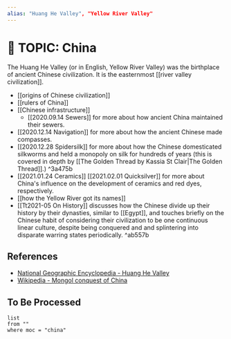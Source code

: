 ```yaml
---
alias: "Huang He Valley", "Yellow River Valley"
---
```

# 📎 TOPIC: China

The Huang He Valley (or in English, Yellow River Valley) was the birthplace of ancient Chinese civilization. It is the easternmost [[river valley civilization]]. 

* [[origins of Chinese civilization]]
* [[rulers of China]]
* [[Chinese infrastructure]] 
	* [[2020.09.14 Sewers]] for more about how ancient China maintained their sewers.
* [[2020.12.14 Navigation]] for more about how the ancient Chinese made compasses. 
* [[2020.12.28 Spidersilk]] for more about how the Chinese domesticated silkworms and held a monopoly on silk for hundreds of years (this is covered in depth by [[The Golden Thread by Kassia St Clair|The Golden Thread]].)  ^3a475b
* [[2021.01.24 Ceramics]] [[2021.02.01 Quicksilver]] for more about China's influence on the development of ceramics and red dyes, respectively. 
* [[how the Yellow River got its names]]
* [[Tt2021-05 On History]] discusses how the Chinese divide up their history by their dynasties, similar to [[Egypt]], and touches briefly on the Chinese habit of considering their civilization to be one continuous linear culture, despite being conquered and and splintering into disparate warring states periodically.  ^ab557b

## References
* [National Geographic Encyclopedia - Huang He Valley](https://www.nationalgeographic.org/encyclopedia/huang-he-valley/)
* [Wikipedia - Mongol conquest of China](https://en.wikipedia.org/wiki/Mongol_conquest_of_China) 

## To Be Processed

 ```dataview
list 
from ""
where moc = "china"
```